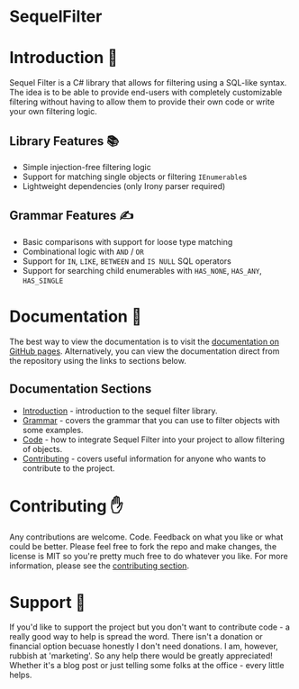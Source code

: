 # SequelFilter

# Introduction 👀
Sequel Filter is a C# library that allows for filtering using a SQL-like syntax. The idea is to be able to provide end-users with completely customizable filtering without having to allow them to provide their own code or write your own filtering logic.

## Library Features 📚

* Simple injection-free filtering logic
* Support for matching single objects or filtering `IEnumerable`s
* Lightweight dependencies (only Irony parser required)

## Grammar Features ✍

* Basic comparisons with support for loose type matching
* Combinational logic with `AND` / `OR`
* Support for `IN`, `LIKE`, `BETWEEN` and `IS NULL` SQL operators
* Support for searching child enumerables with `HAS_NONE`, `HAS_ANY`, `HAS_SINGLE`

# Documentation 📖

The best way to view the documentation is to visit the [documentation on GitHub pages](https://mattwhitfield.github.io/SequelFilter/). Alternatively, you can view the documentation direct from the repository using the links to sections below.

## Documentation Sections

* [Introduction](docs/index.md) - introduction to the sequel filter library.
* [Grammar](docs/grammar.md) - covers the grammar that you can use to filter objects with some examples.
* [Code](docs/code.md) - how to integrate Sequel Filter into your project to allow filtering of objects.
* [Contributing](docs/contributing.md) - covers useful information for anyone who wants to contribute to the project.

# Contributing ✋

Any contributions are welcome. Code. Feedback on what you like or what could be better. Please feel free to fork the repo and make changes, the license is MIT so you're pretty much free to do whatever you like. For more information, please see the [contributing section](docs/contributing.md).

# Support 🤝

If you'd like to support the project but you don't want to contribute code - a really good way to help is spread the word. There isn't a donation or financial option becuase honestly I don't need donations. I am, however, rubbish at 'marketing'. So any help there would be greatly appreciated! Whether it's a blog post or just telling some folks at the office - every little helps.

